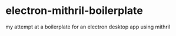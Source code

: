 # electron-mithril-boilerplate
my attempt at a boilerplate for an electron desktop app using mithril
